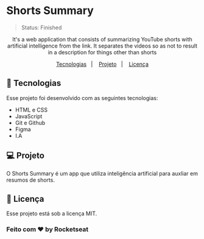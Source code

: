 <h1>Shorts Summary</h1>

> Status: Finished

<p align="center"> It's a web application that consists of summarizing YouTube shorts with artificial intelligence from the link. It separates the videos so as not to result in a description for things other than shorts </p>

<p align="center">
  <a href="#-tecnologias">Tecnologias</a>&nbsp;&nbsp;&nbsp;|&nbsp;&nbsp;&nbsp;
  <a href="#-projeto">Projeto</a>&nbsp;&nbsp;&nbsp;|&nbsp;&nbsp;&nbsp;
  <a href="#memo-licença">Licença</a>
</p>

## 🚀 Tecnologias

Esse projeto foi desenvolvido com as seguintes tecnologias:

- HTML e CSS
- JavaScript
- Git e Github
- Figma
- I.A

## 💻 Projeto

O Shorts Summary é um app que utiliza inteligência artificial para auxliar em resumos de shorts.

## :memo: Licença

Esse projeto está sob a licença MIT.

<h3>Feito com ♥ by Rocketseat</h3> 
